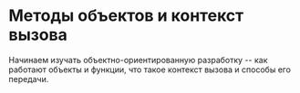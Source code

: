 # Методы объектов и контекст вызова

Начинаем изучать объектно-ориентированную разработку -- как работают объекты и функции, что такое контекст вызова и способы его передачи.